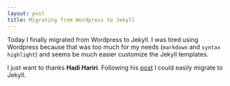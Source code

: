 ```yaml
---
layout: post
title: Migrating from Wordpress to Jekyll
---
```


Today I finally migrated from Wordpress to Jekyll. I was tired using Wordpress 
because that was too much for my needs (`markdown` and `syntax highlight`) and seems be much easier customize the
Jekyll templates.

I just want to thanks **Hadi Hariri**. Following his 
[post](http://hadihariri.com/2013/12/24/migrating-from-wordpress-to-jekyll/) I could easily migrate to Jekyll.